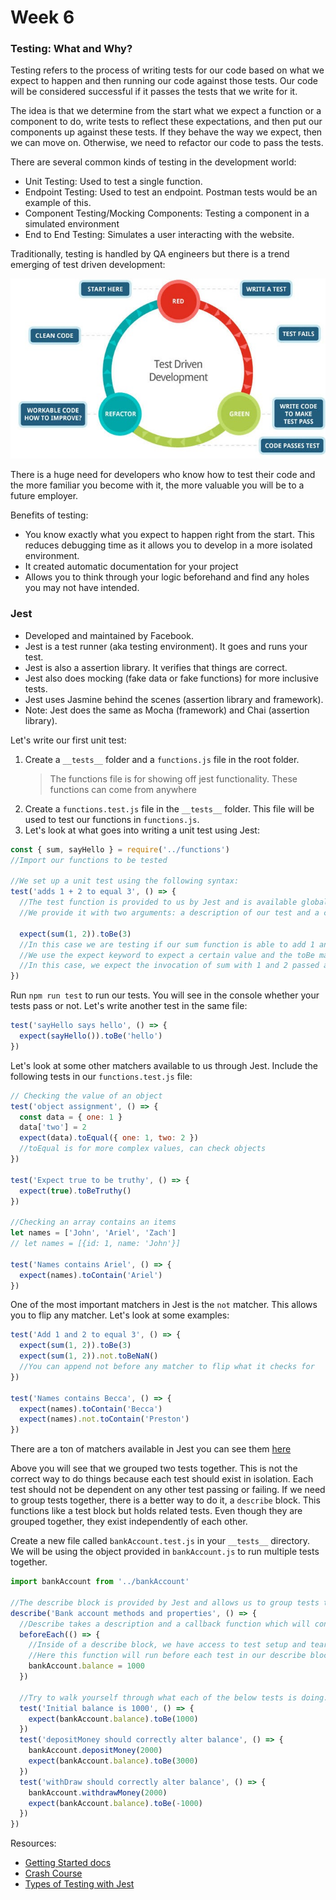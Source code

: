 # Week 6

### Testing: What and Why?

Testing refers to the process of writing tests for our code based on what we expect to happen and 
then running our code against those tests. Our code will be considered successful if it passes the 
tests that we write for it. 

The idea is that we determine from the start what we expect a function or a component to do, 
write tests to reflect these expectations, and then put our components up against these tests. 
If they behave the way we expect, then we can move on. Otherwise, we need to refactor our code 
to pass the tests. 

There are several common kinds of testing in the development world:

- Unit Testing: Used to test a single function.
- Endpoint Testing: Used to test an endpoint. Postman tests would be an example of this.
- Component Testing/Mocking Components: Testing a component in a simulated environment
- End to End Testing: Simulates a user interacting with the website.

Traditionally, testing is handled by QA engineers but there is a trend emerging of test driven development:

![Test driven development](images/tdd.jpeg)

There is a huge need for developers who know how to test their code and the more familiar you become with it,
the more valuable you will be to a future employer. 

Benefits of testing:

- You know exactly what you expect to happen right from the start. This reduces debugging time as it allows 
  you to develop in a more isolated environment.
- It created automatic documentation for your project
- Allows you to think through your logic beforehand and find any holes you may not have intended.

### Jest

- Developed and maintained by Facebook.
- Jest is a test runner (aka testing environment). It goes and runs your test.
- Jest is also a assertion library. It verifies that things are correct.
- Jest also does mocking (fake data or fake functions) for more inclusive tests.
- Jest uses Jasmine behind the scenes (assertion library and framework).
- Note: Jest does the same as Mocha (framework) and Chai (assertion library).

Let's write our first unit test:

1. Create a `__tests__` folder and a `functions.js` file in the root folder.
   > The functions file is for showing off jest functionality. These functions can come from anywhere
2. Create a `functions.test.js` file in the `__tests__` folder. This file will be used to test our functions in `functions.js`.
3. Let's look at what goes into writing a unit test using Jest:

```js
const { sum, sayHello } = require('../functions')
//Import our functions to be tested

//We set up a unit test using the following syntax:
test('adds 1 + 2 to equal 3', () => {
  //The test function is provided to us by Jest and is available globally
  //We provide it with two arguments: a description of our test and a callback function.  This callback function is our test.

  expect(sum(1, 2)).toBe(3)
  //In this case we are testing if our sum function is able to add 1 and 2 together.
  //We use the expect keyword to expect a certain value and the toBe matcher to determine what we expect the value to be.
  //In this case, we expect the invocation of sum with 1 and 2 passed as arguments to be 3.
})
```

Run `npm run test` to run our tests. You will see in the console whether your tests pass or not. Let's write another test in the same file:

```js
test('sayHello says hello', () => {
  expect(sayHello()).toBe('hello')
})
```

Let's look at some other matchers available to us through Jest. Include the following tests in our `functions.test.js` file:

```js
// Checking the value of an object
test('object assignment', () => {
  const data = { one: 1 }
  data['two'] = 2
  expect(data).toEqual({ one: 1, two: 2 })
  //toEqual is for more complex values, can check objects
})

test('Expect true to be truthy', () => {
  expect(true).toBeTruthy()
})

//Checking an array contains an items
let names = ['John', 'Ariel', 'Zach']
// let names = [{id: 1, name: 'John'}]

test('Names contains Ariel', () => {
  expect(names).toContain('Ariel')
})
```

One of the most important matchers in Jest is the `not` matcher. This allows you to flip any matcher. Let's look at some examples:

```js
test('Add 1 and 2 to equal 3', () => {
  expect(sum(1, 2)).toBe(3)
  expect(sum(1, 2)).not.toBeNaN()
  //You can append not before any matcher to flip what it checks for
})

test('Names contains Becca', () => {
  expect(names).toContain('Becca')
  expect(names).not.toContain('Preston')
})
```

There are a ton of matchers available in Jest you can see them [here](https://jestjs.io/docs/en/expect)

Above you will see that we grouped two tests together. This is not the correct way to do things because each test should exist in isolation. Each test should not be dependent on any other test passing or failing. If we need to group tests together, there is a better way to do it, a `describe` block. This functions like a test block but holds related tests. Even though they are grouped together, they exist independently of each other.

Create a new file called `bankAccount.test.js` in your `__tests__` directory. We will be using the object provided in `bankAccount.js` to run multiple tests together.

```js
import bankAccount from '../bankAccount'

//The describe block is provided by Jest and allows us to group tests together while allowing them to pass or fail independently of each other.
describe('Bank account methods and properties', () => {
  //Describe takes a description and a callback function which will contain the tests we want to run.
  beforeEach(() => {
    //Inside of a describe block, we have access to test setup and teardown.
    //Here this function will run before each test in our describe block but we can also use: beforeAll, afterAll, afterEach
    bankAccount.balance = 1000
  })

  //Try to walk yourself through what each of the below tests is doing.
  test('Initial balance is 1000', () => {
    expect(bankAccount.balance).toBe(1000)
  })
  test('depositMoney should correctly alter balance', () => {
    bankAccount.depositMoney(2000)
    expect(bankAccount.balance).toBe(3000)
  })
  test('withDraw should correctly alter balance', () => {
    bankAccount.withdrawMoney(2000)
    expect(bankAccount.balance).toBe(-1000)
  })
})
```

Resources:

- <a href="https://jestjs.io/docs/getting-started">Getting Started docs</a>
- <a href="https://www.youtube.com/watch?v=7r4xVDI2vho&t=583s">Crash Course</a>
- <a href="https://www.smashingmagazine.com/2020/06/practical-guide-testing-react-applications-jest/">Types of Testing with Jest</a>